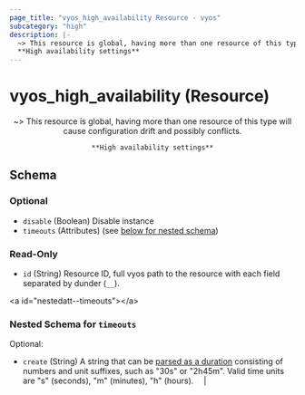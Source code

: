 ```yaml
---
page_title: "vyos_high_availability Resource - vyos"
subcategory: "high"
description: |- 
  ~> This resource is global, having more than one resource of this type will cause configuration drift and possibly conflicts.
  **High availability settings**
---
```


# vyos_high_availability (Resource)
<center>

~> This resource is global, having more than one resource of this type will cause configuration drift and possibly conflicts.

	**High availability settings**


</center>

## Schema

### Optional

- `disable` (Boolean) Disable instance
- `timeouts` (Attributes) (see [below for nested schema](#nestedatt--timeouts))

### Read-Only

- `id` (String) Resource ID, full vyos path to the resource with each field separated by dunder (`__`).

&lt;a id=&#34;nestedatt--timeouts&#34;&gt;&lt;/a&gt;
### Nested Schema for `timeouts`

Optional:

- `create` (String) A string that can be [parsed as a duration](https://pkg.go.dev/time#ParseDuration) consisting of numbers and unit suffixes, such as &#34;30s&#34; or &#34;2h45m&#34;. Valid time units are &#34;s&#34; (seconds), &#34;m&#34; (minutes), &#34;h&#34; (hours).  &emsp;|
